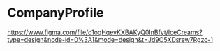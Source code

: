 # CompanyProfile
https://www.figma.com/file/o1oqHqevKXBAKyQ0InBfyt/IceCreams?type=design&node-id=0%3A1&mode=design&t=Jd9O5XDsrew7Rgzc-1
